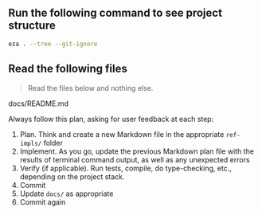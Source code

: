 ## Run the following command to see project structure

```bash
eza . --tree --git-ignore
```

## Read the following files

> Read the files below and nothing else.

docs/README.md

Always follow this plan, asking for user feedback at each step:

1. Plan. Think and create a new Markdown file in the appropriate `ref-impls/` folder
2. Implement. As you go, update the previous Markdown plan file with the results of terminal command output, as well as any unexpected errors
3. Verify (if applicable). Run tests, compile, do type-checking, etc., depending on the project stack.
4. Commit
5. Update `docs/` as appropriate
6. Commit again
